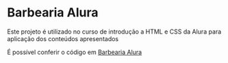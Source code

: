 # Barbearia Alura

Este projeto é utilizado no curso de introdução a HTML e CSS da Alura para aplicação dos conteúdos apresentados

É possível conferir o código em [Barbearia Alura](https://theawesomestorm.github.io/Introduction-to-HTML5-and-CSS3/)

